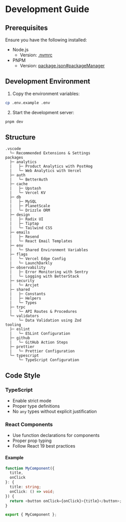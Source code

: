 # Development Guide

## Prerequisites

Ensure you have the following installed:

- Node.js
  - Version: [.nvmrc](../.nvmrc)
- PNPM
  - Version: [package.json#packageManager](../package.json#L5)

## Development Environment

1. Copy the environment variables:

```bash
cp .env.example .env
```

2. Start the development server:

```bash
pnpm dev
```

## Structure

```text
.vscode
  └─ Recommended Extensions & Settings
packages
  ├─ analytics
  |   ├─ Product Analytics with PostHog
  |   └─ Web Analytics with Vercel
  ├─ auth
  |   └─ BetterAuth
  ├─ cache
  |   ├─ Upstash
  |   └─ Vercel KV
  ├─ db
  |   ├─ MySQL
  |   ├─ PlanetScale
  |   └─ Drizzle ORM
  ├─ design
  |   ├─ Radix UI
  |   ├─ Tiptap
  |   └─ Tailwind CSS
  ├─ emails
  |   ├─ Resend
  |   └─ React Email Templates
  ├─ env
  |   └─ Shared Environment Variables
  ├─ flags
  |   └─ Vercel Edge Config
  |   └─ LaunchDarkly
  ├─ observability
  |   ├─ Error Monitoring with Sentry
  |   └─ Logging with BetterStack
  ├─ security
  |   └─ Arcjet
  ├─ shared
  |   ├─ Constants
  |   ├─ Helpers
  |   └─ Types
  ├─ trpc
  |   └─ API Routes & Procedures
  └─ validators
      └─ Data Validation using Zod
tooling
  ├─ eslint
  |   └─ ESLint Configuration
  ├─ github
  |   └─ GitHub Action Steps
  ├─ prettier
  |   └─ Prettier Configuration
  └─ typescript
      └─ TypeScript Configuration
```

## Code Style

### TypeScript

- Enable strict mode
- Proper type definitions
- No `any` types without explicit justification

### React Components

- Use function declarations for components
- Proper prop typing
- Follow React 19 best practices

#### Example

```typescript
function MyComponent({
  title,
  onClick 
}: {
  title: string;
  onClick: () => void;
}) {
  return <button onClick={onClick}>{title}</button>;
}

export { MyComponent };
```
